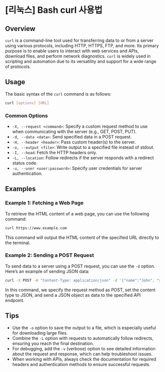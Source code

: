 # [리눅스] Bash curl 사용법

## Overview
`curl` is a command-line tool used for transferring data to or from a server using various protocols, including HTTP, HTTPS, FTP, and more. Its primary purpose is to enable users to interact with web services and APIs, download files, and perform network diagnostics. `curl` is widely used in scripting and automation due to its versatility and support for a wide range of protocols.

## Usage
The basic syntax of the `curl` command is as follows:

```bash
curl [options] [URL]
```

### Common Options
- `-X, --request <command>`: Specify a custom request method to use when communicating with the server (e.g., GET, POST, PUT).
- `-d, --data <data>`: Send specified data in a POST request.
- `-H, --header <header>`: Pass custom header(s) to the server.
- `-o, --output <file>`: Write output to a specified file instead of stdout.
- `-I, --head`: Fetch the HTTP headers only.
- `-L, --location`: Follow redirects if the server responds with a redirect status code.
- `-u, --user <user:password>`: Specify user credentials for server authentication.

## Examples

### Example 1: Fetching a Web Page
To retrieve the HTML content of a web page, you can use the following command:

```bash
curl https://www.example.com
```

This command will output the HTML content of the specified URL directly to the terminal.

### Example 2: Sending a POST Request
To send data to a server using a POST request, you can use the `-d` option. Here’s an example of sending JSON data:

```bash
curl -X POST -H "Content-Type: application/json" -d '{"name":"John", "age":30}' https://api.example.com/users
```

In this command, we specify the request method as POST, set the content type to JSON, and send a JSON object as data to the specified API endpoint.

## Tips
- Use the `-o` option to save the output to a file, which is especially useful for downloading large files.
- Combine the `-L` option with requests to automatically follow redirects, ensuring you reach the final destination.
- For debugging, add the `-v` (verbose) option to see detailed information about the request and response, which can help troubleshoot issues.
- When working with APIs, always check the documentation for required headers and authentication methods to ensure successful requests.